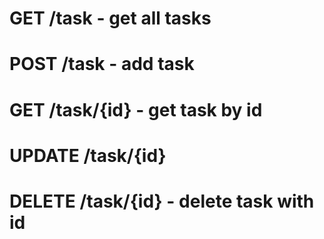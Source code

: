 # GET /task - get all tasks
# POST /task - add task
# GET /task/{id} - get task by id
# UPDATE /task/{id}
# DELETE /task/{id} - delete task with id
